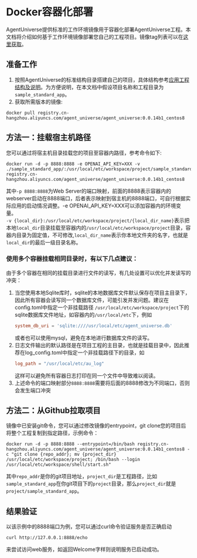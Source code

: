 # Docker容器化部署

AgentUniverse提供标准的工作环境镜像用于容器化部署AgentUniverse工程。本文档将介绍如何基于工作环境镜像部署您自己的工程项目。镜像tag列表可以在[这里获取](https://cr.console.aliyun.com/repository/cn-hangzhou/agent_universe/agent_universe/images)。

## 准备工作
1.  按照AgentUniverse的标准结构目录搭建自己的项目，具体结构参考[应用工程结构及说明](../../../开始使用/应用工程结构及说明.md)。为方便说明，在本文档中假设项目名称和工程目录为`sample_standard_app`。
2.  获取所需版本的镜像:
```shell
docker pull registry.cn-hangzhou.aliyuncs.com/agent_universe/agent_universe:0.0.14b1_centos8
```


## 方法一：挂载宿主机路径
您可以通过将宿主机目录挂载您的项目至容器内路径，参考命令如下:
```shell
docker run -d -p 8888:8888 -e OPENAI_API_KEY=XXX -v ./sample_standard_app/:/usr/local/etc/workspace/project/sample_standard_app registry.cn-hangzhou.aliyuncs.com/agent_universe/agent_universe:0.0.14b1_centos8
```
其中`-p 8888:8888`为Web Server的端口映射，前面的8888表示容器内的webserver启动在8888端口，后者表示映射到宿主机的8888端口，可自行根据实际应用的启动情况调整。-e OPENAI_API_KEY=XXX可以添加容器内的环境变量。  
`-v {local_dir}:/usr/local/etc/workspace/project/{local_dir_name}`表示把本地`local_dir`目录挂载至容器内的`/usr/local/etc/workspace/project`目录，容器内目录为固定值，不可修改,`local_dir_name`表示你本地文件夹的名字，也就是`local_dir`的最后一级目录名称。

### 使用多个容器挂载相同目录时，有以下几点建议：
由于多个容器在相同的挂载目录进行文件的读写，有几处设置可以优化并发读写的冲突：
1. 当您使用本地Sqlite库时，sqlite的本地数据库文件默认保存在项目主目录下，因此所有容器会读写同一个数据库文件，可能引发并发问题。建议在config.toml中指定一个非挂载路径 `/usr/local/etc/workspace/project`下的sqlite数据库文件地址，如容器内的`/usr/local/etc`下，例如
    ```toml
    system_db_uri = 'sqlite:////usr/local/etc/agent_universe.db'
    ```
    或者也可以使用mysql，避免在本地进行数据库文件的读写。
2. 日志文件输出的默认路径是在项目工程的主目录，也就是挂载目录中，因此推荐在log_config.toml中指定一个非挂载路径下的目录，如
    ```toml
    log_path = "/usr/local/etc/au_log"
    ```
    这样可以避免所有容器日志打印在同一个文件中导致难以阅读。
3. 上述命令的端口映射部分`8888:8888`需要将后面的8888修改为不同端口，否则会发生端口冲突  

## 方法二：从Github拉取项目
镜像中已安装git命令，您可以通过修改镜像的entrypoint，git clone您的项目后将整个工程复制到指定路径，示例命令：
```shell
docker run -d -p 8888:8888 --entrypoint=/bin/bash registry.cn-hangzhou.aliyuncs.com/agent_universe/agent_universe:0.0.14b1_centos8 -c "git clone {repo_addr}; mv {project_dir} /usr/local/etc/workspace/project; /bin/bash --login /usr/local/etc/workspace/shell/start.sh"
````

其中`repo_addr`是你的git项目地址，`project_dir`是工程路径，比如`sample_standard_app`在你git项目下的`project`目录，那么`project_dir`就是`project/sample_standard_app`。
## 结果验证
以该示例中的8888端口为例，您可以通过curl命令验证服务是否正确启动
```shell
curl http://127.0.0.1:8888/echo
```
来尝试访问web服务，如返回Welcome字样则说明服务已启动成功。
